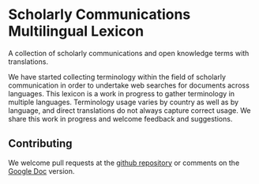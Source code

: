 # Scholarly Communications Multilingual Lexicon

A collection of scholarly communications and open knowledge terms with translations.

We have started collecting terminology within the field of scholarly communication in order 
to undertake web searches for documents across languages. This lexicon is a work in progress 
to gather terminology in multiple languages. Terminology usage varies by country as well as 
by language, and direct translations do not always capture correct usage. We share this work 
in progress and welcome feedback and suggestions.

## Contributing

We welcome pull requests at the [github repository](https://github.com/ccat-lab/scholarly-comms-lexicon) 
or comments on the [Google Doc](https://docs.google.com/spreadsheets/d/1E_2TNVDc7D8awWK10KDA3UxOQwasgHFth-rqnEzw9Rw/edit?usp=sharing) 
version.
